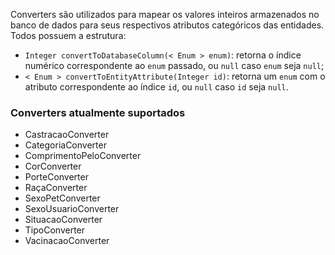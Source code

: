 Converters são utilizados para mapear os valores inteiros armazenados no banco de dados para seus respectivos atributos categóricos das entidades. Todos possuem a estrutura:
* `Integer convertToDatabaseColumn(< Enum > enum)`: retorna o índice numérico correspondente ao `enum` passado, ou `null` caso `enum` seja `null`;
* `< Enum > convertToEntityAttribute(Integer id)`: retorna um `enum` com o atributo correspondente ao índice `id`, ou `null` caso `id` seja `null`.

### Converters atualmente suportados
* CastracaoConverter
* CategoriaConverter
* ComprimentoPeloConverter
* CorConverter
* PorteConverter
* RaçaConverter
* SexoPetConverter
* SexoUsuarioConverter
* SituacaoConverter
* TipoConverter
* VacinacaoConverter